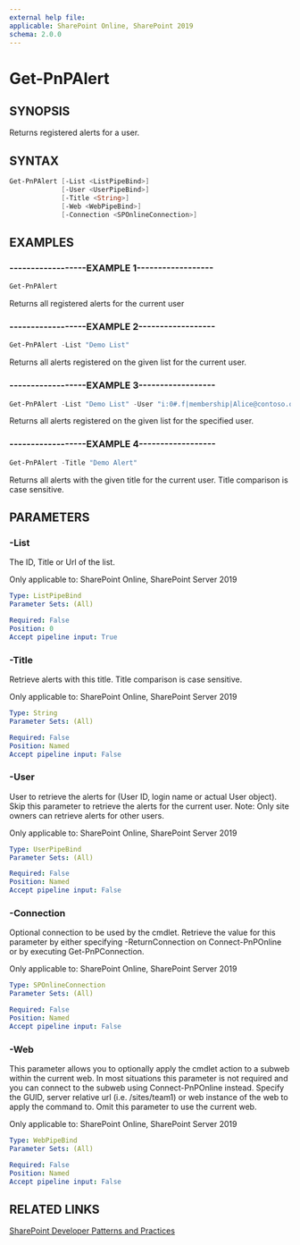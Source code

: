 ```yaml
---
external help file:
applicable: SharePoint Online, SharePoint 2019
schema: 2.0.0
---
```

# Get-PnPAlert

## SYNOPSIS
Returns registered alerts for a user.

## SYNTAX 

```powershell
Get-PnPAlert [-List <ListPipeBind>]
             [-User <UserPipeBind>]
             [-Title <String>]
             [-Web <WebPipeBind>]
             [-Connection <SPOnlineConnection>]
```

## EXAMPLES

### ------------------EXAMPLE 1------------------
```powershell
Get-PnPAlert
```

Returns all registered alerts for the current user

### ------------------EXAMPLE 2------------------
```powershell
Get-PnPAlert -List "Demo List"
```

Returns all alerts registered on the given list for the current user.

### ------------------EXAMPLE 3------------------
```powershell
Get-PnPAlert -List "Demo List" -User "i:0#.f|membership|Alice@contoso.onmicrosoft.com"
```

Returns all alerts registered on the given list for the specified user.

### ------------------EXAMPLE 4------------------
```powershell
Get-PnPAlert -Title "Demo Alert"
```

Returns all alerts with the given title for the current user. Title comparison is case sensitive.

## PARAMETERS

### -List
The ID, Title or Url of the list.

Only applicable to: SharePoint Online, SharePoint Server 2019

```yaml
Type: ListPipeBind
Parameter Sets: (All)

Required: False
Position: 0
Accept pipeline input: True
```

### -Title
Retrieve alerts with this title. Title comparison is case sensitive.

Only applicable to: SharePoint Online, SharePoint Server 2019

```yaml
Type: String
Parameter Sets: (All)

Required: False
Position: Named
Accept pipeline input: False
```

### -User
User to retrieve the alerts for (User ID, login name or actual User object). Skip this parameter to retrieve the alerts for the current user. Note: Only site owners can retrieve alerts for other users.

Only applicable to: SharePoint Online, SharePoint Server 2019

```yaml
Type: UserPipeBind
Parameter Sets: (All)

Required: False
Position: Named
Accept pipeline input: False
```

### -Connection
Optional connection to be used by the cmdlet. Retrieve the value for this parameter by either specifying -ReturnConnection on Connect-PnPOnline or by executing Get-PnPConnection.

Only applicable to: SharePoint Online, SharePoint Server 2019

```yaml
Type: SPOnlineConnection
Parameter Sets: (All)

Required: False
Position: Named
Accept pipeline input: False
```

### -Web
This parameter allows you to optionally apply the cmdlet action to a subweb within the current web. In most situations this parameter is not required and you can connect to the subweb using Connect-PnPOnline instead. Specify the GUID, server relative url (i.e. /sites/team1) or web instance of the web to apply the command to. Omit this parameter to use the current web.

Only applicable to: SharePoint Online, SharePoint Server 2019

```yaml
Type: WebPipeBind
Parameter Sets: (All)

Required: False
Position: Named
Accept pipeline input: False
```

## RELATED LINKS

[SharePoint Developer Patterns and Practices](https://aka.ms/sppnp)